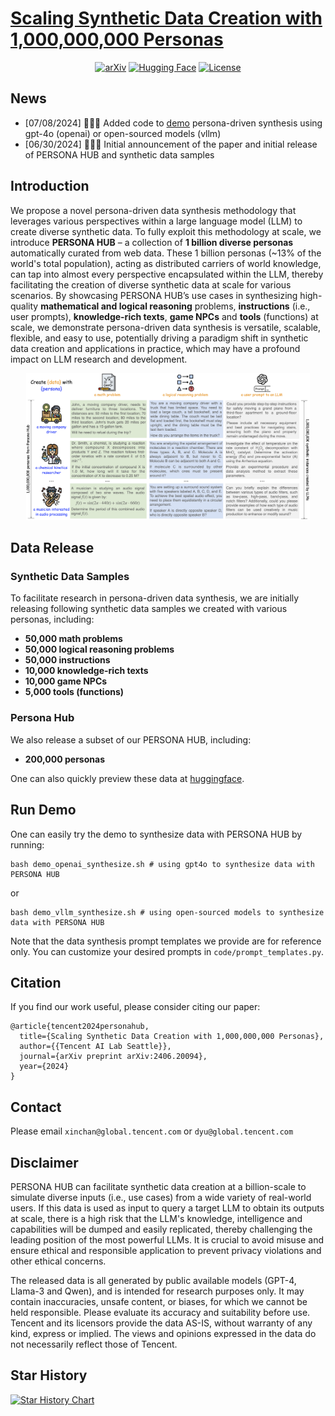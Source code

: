# [Scaling Synthetic Data Creation with 1,000,000,000 Personas](https://arxiv.org/pdf/2406.20094)

<div align="center">
<a href="https://arxiv.org/pdf/2406.20094"><img src="https://img.shields.io/badge/Paper-arXiv-red";" alt="arXiv"></a>
<a href="https://huggingface.co/datasets/proj-persona/PersonaHub"><img src="https://img.shields.io/badge/Dataset-Hugging_Face-yellow" alt="Hugging Face"></a>
<a href="https://creativecommons.org/licenses/by-nc-sa/4.0/"><img src="https://img.shields.io/badge/License-CC_BY_NC_SA_4.0-blue" alt="License"></a>
</div>

## News

- \[07/08/2024\] 🚀🚀🚀 Added code to <a href="#run-demo">demo</a> persona-driven synthesis using gpt-4o (openai) or open-sourced models (vllm)
- \[06/30/2024\] 🚀🚀🚀 Initial announcement of the paper and initial release of PERSONA HUB and synthetic data samples


## Introduction
We propose a novel persona-driven data synthesis methodology that leverages various perspectives within a large language model (LLM) to create diverse synthetic data. To fully exploit this methodology at scale, we introduce **PERSONA HUB** – a collection of **1 billion diverse personas** automatically curated from web data. These 1 billion personas (~13% of the world's total population), acting as distributed carriers of world knowledge, can tap into almost every perspective encapsulated within the LLM, thereby facilitating the creation of diverse synthetic data at scale for various scenarios. By showcasing PERSONA HUB’s use cases in synthesizing high-quality **mathematical and logical reasoning** problems, **instructions** (i.e., user prompts), **knowledge-rich texts**, **game NPCs** and **tools** (functions) at scale, we demonstrate persona-driven data synthesis is versatile, scalable, flexible, and easy to use, potentially driving a paradigm shift in synthetic data creation and applications in practice, which may have a profound impact on LLM research and development.

<div align="center">
<img src="./assets/persona_overview.png" width="90%">
</div>


## Data Release
### Synthetic Data Samples
To facilitate research in persona-driven data synthesis, we are initially releasing following synthetic data samples we created with various personas, including:
* **50,000 math problems**
* **50,000 logical reasoning problems**
* **50,000 instructions**
* **10,000 knowledge-rich texts**
* **10,000 game NPCs**
* **5,000 tools (functions)**

### Persona Hub
We also release a subset of our PERSONA HUB, including:
* **200,000 personas**

One can also quickly preview these data at [huggingface](https://huggingface.co/datasets/proj-persona/PersonaHub).

## Run Demo
One can easily try the demo to synthesize data with PERSONA HUB by running:

```
bash demo_openai_synthesize.sh # using gpt4o to synthesize data with PERSONA HUB
```

or

```
bash demo_vllm_synthesize.sh # using open-sourced models to synthesize data with PERSONA HUB
```

Note that the data synthesis prompt templates we provide are for reference only. You can customize your desired prompts in `code/prompt_templates.py`.


## Citation
If you find our work useful, please consider citing our paper:
```
@article{tencent2024personahub,
  title={Scaling Synthetic Data Creation with 1,000,000,000 Personas},
  author={{Tencent AI Lab Seattle}},
  journal={arXiv preprint arXiv:2406.20094},
  year={2024}
}
```

## Contact
Please email `xinchan@global.tencent.com` or `dyu@global.tencent.com`

## Disclaimer
PERSONA HUB can facilitate synthetic data creation at a billion-scale to simulate diverse inputs (i.e., use cases) from a wide variety of real-world users. If this data is used as input to query a target LLM to obtain its outputs at scale, there is a high risk that the LLM's knowledge, intelligence and capabilities will be dumped and easily replicated, thereby challenging the leading position of the most powerful LLMs. It is crucial to avoid misuse and ensure ethical and responsible application to prevent privacy violations and other ethical concerns.

The released data is all generated by public available models (GPT-4, Llama-3 and Qwen), and is intended for research purposes only. It may contain inaccuracies, unsafe content, or biases, for which we cannot be held responsible. Please evaluate its accuracy and suitability before use. Tencent and its licensors provide the data AS-IS, without warranty of any kind, express or implied. The views and opinions expressed in the data do not necessarily reflect those of Tencent.

## Star History
[![Star History Chart](https://api.star-history.com/svg?repos=tencent-ailab/persona-hub&type=Date)](https://star-history.com/#tencent-ailab/persona-hub&Date)
